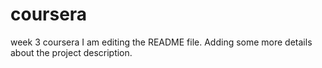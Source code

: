# coursera
week 3 coursera
I am editing the README file. Adding some more details about the project description.
